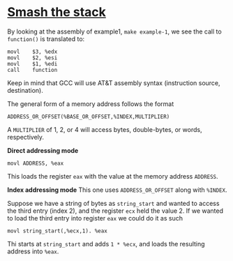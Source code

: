 # [Smash the stack](insecure.org/stf/smashstack.html)


By looking at the assembly of example1, `make example-1`, we see the call to
`function()` is translated to:
```assembly
movl    $3, %edx
movl    $2, %esi
movl    $1, %edi
call    function
```

Keep in mind that GCC will use AT&T assembly syntax (instruction source, 
destination).

The general form of a memory address follows the format
```
ADDRESS_OR_OFFSET(%BASE_OR_OFFSET,%INDEX,MULTIPLIER)
```

A `MULTIPLIER` of 1, 2, or 4 will access bytes, double-bytes, or words,
respectively.



**Direct addressing mode**
```assembly
movl ADDRESS, %eax
```
This loads the register `eax` with the value at the memory address `ADDRESS`.


**Index addressing mode**
This one uses `ADDRESS_OR_OFFSET` along with `%INDEX`.

Suppose we have a string of bytes as `string_start` and wanted to access the
third entry (index 2), and the register `ecx` held the value 2. 
If we wanted to load the third entry into register `eax` we could do it as such
```assembly
movl string_start(,%ecx,1). %eax
```
Thi starts at `string_start` and adds `1 * %ecx`, and loads the resulting
address into `%eax`.

